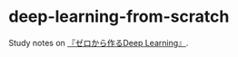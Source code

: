 # deep-learning-from-scratch

Study notes on [『ゼロから作るDeep Learning』](https://www.oreilly.co.jp/books/9784873117584/).
